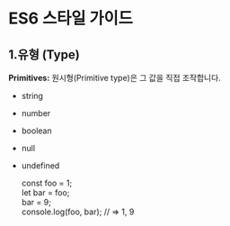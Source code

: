 # ES6 스타일 가이드
## 1.유형 (Type)

**Primitives:** 원시형(Primitive type)은 그 값을 직접 조작합니다.

* string
* number
* boolean
* null
* undefined

    const foo = 1;<br/>
    let bar = foo;<br/>
    bar = 9;<br/>
    console.log(foo, bar); // => 1, 9

